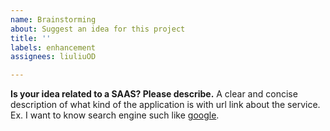 ```yaml
---
name: Brainstorming
about: Suggest an idea for this project
title: ''
labels: enhancement
assignees: liuliuOD

---
```


**Is your idea related to a SAAS? Please describe.**
A clear and concise description of what kind of the application is with url link about the service. Ex. I want to know search engine such like [google](https://google.com).
